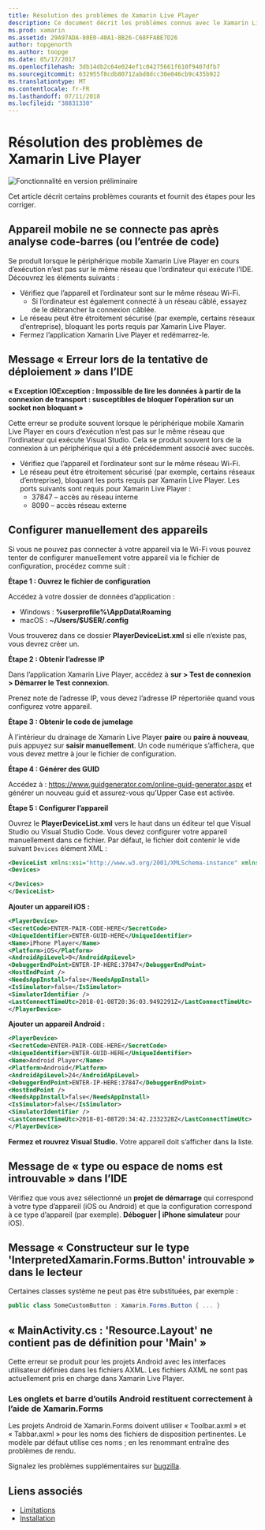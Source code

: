 ```yaml
---
title: Résolution des problèmes de Xamarin Live Player
description: Ce document décrit les problèmes connus avec le Xamarin Live Player et les corrections éventuelles. Il aborde les problèmes de connexion, les problèmes de configuration et bien plus encore.
ms.prod: xamarin
ms.assetid: 29A97ADA-80E0-40A1-8B26-C68FFABE7D26
author: topgenorth
ms.author: toopge
ms.date: 05/17/2017
ms.openlocfilehash: 3db14db2c64e024ef1c04275661f610f9407dfb7
ms.sourcegitcommit: 632955f8cdb80712abd8dcc30e046cb9c435b922
ms.translationtype: MT
ms.contentlocale: fr-FR
ms.lasthandoff: 07/11/2018
ms.locfileid: "38831330"
---
```

# <a name="troubleshooting-xamarin-live-player"></a>Résolution des problèmes de Xamarin Live Player

![Fonctionnalité en version préliminaire](~/media/shared/preview.png)

Cet article décrit certains problèmes courants et fournit des étapes pour les corriger.

## <a name="mobile-device-does-not-connect-after-scanning-barcode-or-entering-code"></a>Appareil mobile ne se connecte pas après analyse code-barres (ou l’entrée de code)

Se produit lorsque le périphérique mobile Xamarin Live Player en cours d’exécution n’est pas sur le même réseau que l’ordinateur qui exécute l’IDE. Découvrez les éléments suivants :

- Vérifiez que l’appareil et l’ordinateur sont sur le même réseau Wi-Fi.
  - Si l’ordinateur est également connecté à un réseau câblé, essayez de le débrancher la connexion câblée.
- Le réseau peut être étroitement sécurisé (par exemple, certains réseaux d’entreprise), bloquant les ports requis par Xamarin Live Player.
- Fermez l’application Xamarin Live Player et redémarrez-le.

## <a name="error-while-trying-to-deploy-message-in-ide"></a>Message « Erreur lors de la tentative de déploiement » dans l’IDE

**« Exception IOException : Impossible de lire les données à partir de la connexion de transport : susceptibles de bloquer l’opération sur un socket non bloquant »**

Cette erreur se produite souvent lorsque le périphérique mobile Xamarin Live Player en cours d’exécution n’est pas sur le même réseau que l’ordinateur qui exécute Visual Studio. Cela se produit souvent lors de la connexion à un périphérique qui a été précédemment associé avec succès.

* Vérifiez que l’appareil et l’ordinateur sont sur le même réseau Wi-Fi.
* Le réseau peut être étroitement sécurisé (par exemple, certains réseaux d’entreprise), bloquant les ports requis par Xamarin Live Player. Les ports suivants sont requis pour Xamarin Live Player :
  * 37847 – accès au réseau interne 
  * 8090 – accès réseau externe

## <a name="manually-configure-device"></a>Configurer manuellement des appareils

Si vous ne pouvez pas connecter à votre appareil via le Wi-Fi vous pouvez tenter de configurer manuellement votre appareil via le fichier de configuration, procédez comme suit :

**Étape 1 : Ouvrez le fichier de configuration**

Accédez à votre dossier de données d’application :

* Windows : **%userprofile%\AppData\Roaming**
* macOS : **~/Users/$USER/.config**

Vous trouverez dans ce dossier **PlayerDeviceList.xml** si elle n’existe pas, vous devrez créer un.

**Étape 2 : Obtenir l’adresse IP**

Dans l’application Xamarin Live Player, accédez à **sur > Test de connexion > Démarrer le Test connexion**.

Prenez note de l’adresse IP, vous devez l’adresse IP répertoriée quand vous configurez votre appareil.

**Étape 3 : Obtenir le code de jumelage**

À l’intérieur du drainage de Xamarin Live Player **paire** ou **paire à nouveau**, puis appuyez sur **saisir manuellement**. Un code numérique s’affichera, que vous devez mettre à jour le fichier de configuration.

**Étape 4 : Générer des GUID**

Accédez à : https://www.guidgenerator.com/online-guid-generator.aspx et générer un nouveau guid et assurez-vous qu’Upper Case est activée.

**Étape 5 : Configurer l’appareil**

Ouvrez le **PlayerDeviceList.xml** vers le haut dans un éditeur tel que Visual Studio ou Visual Studio Code. Vous devez configurer votre appareil manuellement dans ce fichier. Par défaut, le fichier doit contenir le vide suivant `Devices` élément XML :

```xml
<DeviceList xmlns:xsi="http://www.w3.org/2001/XMLSchema-instance" xmlns:xsd="http://www.w3.org/2001/XMLSchema">
<Devices>

</Devices>
</DeviceList>
```

**Ajouter un appareil iOS :**

```xml
<PlayerDevice>
<SecretCode>ENTER-PAIR-CODE-HERE</SecretCode>
<UniqueIdentifier>ENTER-GUID-HERE</UniqueIdentifier>
<Name>iPhone Player</Name>
<Platform>iOS</Platform>
<AndroidApiLevel>0</AndroidApiLevel>
<DebuggerEndPoint>ENTER-IP-HERE:37847</DebuggerEndPoint>
<HostEndPoint />
<NeedsAppInstall>false</NeedsAppInstall>
<IsSimulator>false</IsSimulator>
<SimulatorIdentifier />
<LastConnectTimeUtc>2018-01-08T20:36:03.9492291Z</LastConnectTimeUtc>
</PlayerDevice>
```

**Ajouter un appareil Android :**

```xml
<PlayerDevice>
<SecretCode>ENTER-PAIR-CODE-HERE</SecretCode>
<UniqueIdentifier>ENTER-GUID-HERE</UniqueIdentifier>
<Name>Android Player</Name>
<Platform>Android</Platform>
<AndroidApiLevel>24</AndroidApiLevel>
<DebuggerEndPoint>ENTER-IP-HERE:37847</DebuggerEndPoint>
<HostEndPoint />
<NeedsAppInstall>false</NeedsAppInstall>
<IsSimulator>false</IsSimulator>
<SimulatorIdentifier />
<LastConnectTimeUtc>2018-01-08T20:34:42.2332328Z</LastConnectTimeUtc>
</PlayerDevice>
```

**Fermez et rouvrez Visual Studio.** Votre appareil doit s’afficher dans la liste.

## <a name="type-or-namespace-cannot-be-found-message-in-ide"></a>Message de « type ou espace de noms est introuvable » dans l’IDE

Vérifiez que vous avez sélectionné un **projet de démarrage** qui correspond à votre type d’appareil (iOS ou Android) et que la configuration correspond à ce type d’appareil (par exemple). **Déboguer | iPhone simulateur** pour iOS).

## <a name="constructor-on-type-interpretedxamarinformsbutton-not-found-message-in-player"></a>Message « Constructeur sur le type 'InterpretedXamarin.Forms.Button' introuvable » dans le lecteur

Certaines classes système ne peut pas être substituées, par exemple :

```csharp
public class SomeCustomButton : Xamarin.Forms.Button { ... }
```

## <a name="mainactivitycs-resourcelayout-does-not-contain-a-definition-for-main"></a>« MainActivity.cs : 'Resource.Layout' ne contient pas de définition pour 'Main' »

Cette erreur se produit pour les projets Android avec les interfaces utilisateur définies dans les fichiers AXML.
Les fichiers AXML ne sont pas actuellement pris en charge dans Xamarin Live Player.

### <a name="android-toolbar-and-tabs-render-incorrectly-using-xamarinforms"></a>Les onglets et barre d’outils Android restituent correctement à l’aide de Xamarin.Forms

Les projets Android de Xamarin.Forms doivent utiliser « Toolbar.axml » et « Tabbar.axml » pour les noms des fichiers de disposition pertinentes. Le modèle par défaut utilise ces noms ; en les renommant entraîne des problèmes de rendu.

Signalez les problèmes supplémentaires sur [bugzilla](https://aka.ms/live-player-report-issue).

## <a name="related-links"></a>Liens associés

- [Limitations](~/tools/live-player/limitations.md)
- [Installation](~/tools/live-player/install.md)

